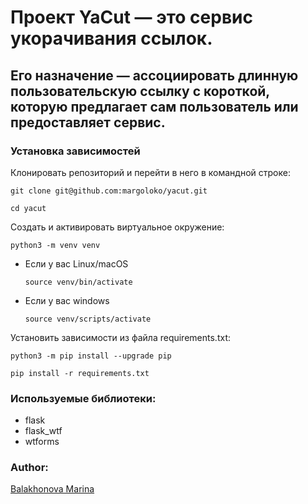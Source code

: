 # Проект YaCut — это сервис укорачивания ссылок.

## Его назначение — ассоциировать длинную пользовательскую ссылку с короткой, которую предлагает сам пользователь или предоставляет сервис.

### Установка зависимостей

Клонировать репозиторий и перейти в него в командной строке:

```
git clone git@github.com:margoloko/yacut.git
```

```
cd yacut
```

Cоздать и активировать виртуальное окружение:

```
python3 -m venv venv
```

* Если у вас Linux/macOS

    ```
    source venv/bin/activate
    ```

* Если у вас windows

    ```
    source venv/scripts/activate
    ```

Установить зависимости из файла requirements.txt:

```
python3 -m pip install --upgrade pip
```

```
pip install -r requirements.txt
```
### Используемые библиотеки:
- flask
- flask_wtf
- wtforms

### Author:
[Balakhonova Marina](https://github.com/margoloko)

